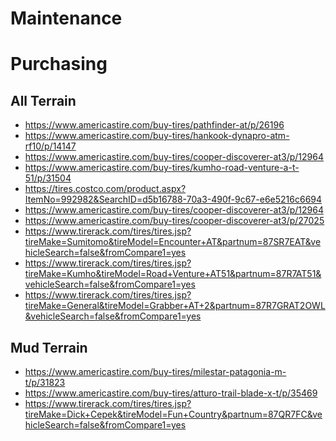 <!-- TITLE: Tires -->
<!-- SUBTITLE: A quick summary of Tires -->
# Maintenance
# Purchasing
## All Terrain
* https://www.americastire.com/buy-tires/pathfinder-at/p/26196
* https://www.americastire.com/buy-tires/hankook-dynapro-atm-rf10/p/14147
* https://www.americastire.com/buy-tires/cooper-discoverer-at3/p/12964
* https://www.americastire.com/buy-tires/kumho-road-venture-a-t-51/p/31504
* https://tires.costco.com/product.aspx?ItemNo=992982&SearchID=d5b16788-70a3-490f-9c67-e6e5216c6694
* https://www.americastire.com/buy-tires/cooper-discoverer-at3/p/12964
* https://www.americastire.com/buy-tires/cooper-discoverer-at3/p/27025
* https://www.tirerack.com/tires/tires.jsp?tireMake=Sumitomo&tireModel=Encounter+AT&partnum=87SR7EAT&vehicleSearch=false&fromCompare1=yes
* https://www.tirerack.com/tires/tires.jsp?tireMake=Kumho&tireModel=Road+Venture+AT51&partnum=87R7AT51&vehicleSearch=false&fromCompare1=yes
* https://www.tirerack.com/tires/tires.jsp?tireMake=General&tireModel=Grabber+AT+2&partnum=87R7GRAT2OWL&vehicleSearch=false&fromCompare1=yes


## Mud Terrain
* https://www.americastire.com/buy-tires/milestar-patagonia-m-t/p/31823
* https://www.americastire.com/buy-tires/atturo-trail-blade-x-t/p/35469
* https://www.tirerack.com/tires/tires.jsp?tireMake=Dick+Cepek&tireModel=Fun+Country&partnum=87QR7FC&vehicleSearch=false&fromCompare1=yes


